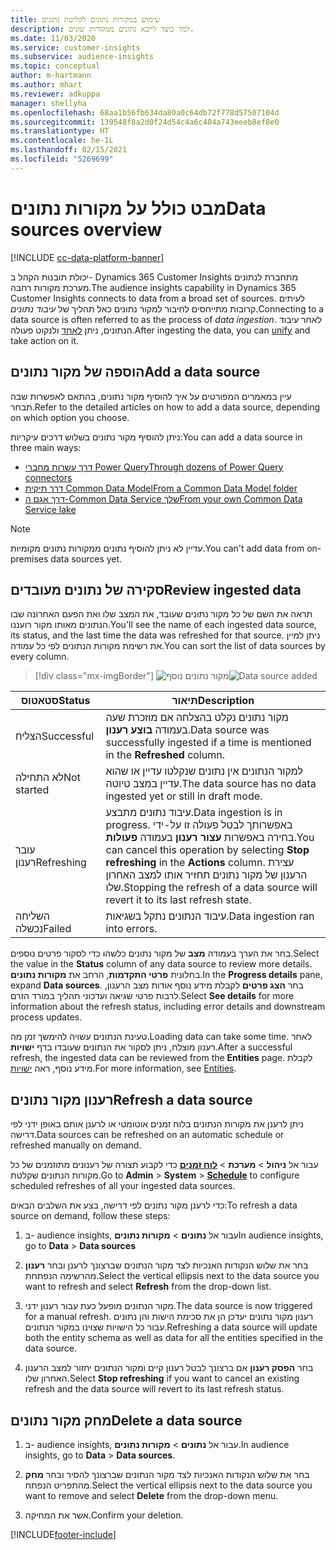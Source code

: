 ```yaml
---
title: שימוש במקורות נתונים לקליטת נתונים
description: למד כיצד לייבא נתונים ממקורות שונים.
ms.date: 11/03/2020
ms.service: customer-insights
ms.subservice: audience-insights
ms.topic: conceptual
author: m-hartmann
ms.author: mhart
ms.reviewer: adkuppa
manager: shellyha
ms.openlocfilehash: 68aa1b56fb634da80a0c64db72f778d57507104d
ms.sourcegitcommit: 139548f8a2d0f24d54c4a6c404a743eeeb8ef8e0
ms.translationtype: HT
ms.contentlocale: he-IL
ms.lasthandoff: 02/15/2021
ms.locfileid: "5269699"
---
```

# <a name="data-sources-overview"></a><span data-ttu-id="22786-103">מבט כולל על מקורות נתונים</span><span class="sxs-lookup"><span data-stu-id="22786-103">Data sources overview</span></span>

[!INCLUDE [cc-data-platform-banner](../includes/cc-data-platform-banner.md)]

<span data-ttu-id="22786-104">יכולת תובנות הקהל ב- Dynamics 365 Customer Insights מתחברת לנתונים מערכת מקורות רחבה.</span><span class="sxs-lookup"><span data-stu-id="22786-104">The audience insights capability in Dynamics 365 Customer Insights connects to data from a broad set of sources.</span></span> <span data-ttu-id="22786-105">לעיתים קרובות מתייחסים לחיבור למקור נתונים כאל תהליך של *עיבוד נתונים*.</span><span class="sxs-lookup"><span data-stu-id="22786-105">Connecting to a data source is often referred to as the process of *data ingestion*.</span></span> <span data-ttu-id="22786-106">לאחר עיבוד הנתונים, ניתן [לאחד](data-unification.md) ולנקוט פעולה.</span><span class="sxs-lookup"><span data-stu-id="22786-106">After ingesting the data, you can [unify](data-unification.md) and take action on it.</span></span>

## <a name="add-a-data-source"></a><span data-ttu-id="22786-107">הוספה של מקור נתונים</span><span class="sxs-lookup"><span data-stu-id="22786-107">Add a data source</span></span>

<span data-ttu-id="22786-108">עיין במאמרים המפורטים על איך להוסיף מקור נתונים, בהתאם לאפשרות שבה תבחר.</span><span class="sxs-lookup"><span data-stu-id="22786-108">Refer to the detailed articles on how to add a data source, depending on which option you choose.</span></span>

<span data-ttu-id="22786-109">ניתן להוסיף מקור נתונים בשלוש דרכים עיקריות:</span><span class="sxs-lookup"><span data-stu-id="22786-109">You can add a data source in three main ways:</span></span>

- [<span data-ttu-id="22786-110">דרך עשרות מחברי Power Query</span><span class="sxs-lookup"><span data-stu-id="22786-110">Through dozens of Power Query connectors</span></span>](connect-power-query.md)
- [<span data-ttu-id="22786-111">דרך תיקית Common Data Model</span><span class="sxs-lookup"><span data-stu-id="22786-111">From a Common Data Model folder</span></span>](connect-common-data-model.md)
- [<span data-ttu-id="22786-112">דרך אגם ה-Common Data Service שלך</span><span class="sxs-lookup"><span data-stu-id="22786-112">From your own Common Data Service lake</span></span>](connect-common-data-service-lake.md)

> [!NOTE]
> <span data-ttu-id="22786-113">עדיין לא ניתן להוסיף נתונים ממקורות נתונים מקומיות.</span><span class="sxs-lookup"><span data-stu-id="22786-113">You can't add data from on-premises data sources yet.</span></span>

## <a name="review-ingested-data"></a><span data-ttu-id="22786-114">סקירה של נתונים מעובדים</span><span class="sxs-lookup"><span data-stu-id="22786-114">Review ingested data</span></span>

<span data-ttu-id="22786-115">תראה את השם של כל מקור נתונים שעובד, את המצב שלו ואת הפעם האחרונה שבו הנתונים מאותו מקור רועננו.</span><span class="sxs-lookup"><span data-stu-id="22786-115">You'll see the name of each ingested data source, its status, and the last time the data was refreshed for that source.</span></span> <span data-ttu-id="22786-116">ניתן למיין את רשימת מקורות הנתונים לפי כל עמודה.</span><span class="sxs-lookup"><span data-stu-id="22786-116">You can sort the list of data sources by every column.</span></span>

> [!div class="mx-imgBorder"]
> <span data-ttu-id="22786-117">![מקור נתונים נוסף](media/configure-data-datasource-added.png "מקור נתונים נוסף")</span><span class="sxs-lookup"><span data-stu-id="22786-117">![Data source added](media/configure-data-datasource-added.png "Data source added")</span></span>

|<span data-ttu-id="22786-118">סטאטוס</span><span class="sxs-lookup"><span data-stu-id="22786-118">Status</span></span>  |<span data-ttu-id="22786-119">תיאור</span><span class="sxs-lookup"><span data-stu-id="22786-119">Description</span></span>  |
|---------|---------|
|<span data-ttu-id="22786-120">הצליח</span><span class="sxs-lookup"><span data-stu-id="22786-120">Successful</span></span>   |<span data-ttu-id="22786-121">מקור נתונים נקלט בהצלחה אם מוזכרת שעה בעמודה **בוצע רענון**.</span><span class="sxs-lookup"><span data-stu-id="22786-121">Data source was successfully ingested if a time is mentioned in the **Refreshed** column.</span></span>
|<span data-ttu-id="22786-122">לא התחילה</span><span class="sxs-lookup"><span data-stu-id="22786-122">Not started</span></span>   |<span data-ttu-id="22786-123">למקור הנתונים אין נתונים שנקלטו עדיין או שהוא עדיין במצב טיוטה.</span><span class="sxs-lookup"><span data-stu-id="22786-123">The data source has no data ingested yet or still in draft mode.</span></span>         |
|<span data-ttu-id="22786-124">עובר רענון</span><span class="sxs-lookup"><span data-stu-id="22786-124">Refreshing</span></span>    |<span data-ttu-id="22786-125">עיבוד נתונים מתבצע.</span><span class="sxs-lookup"><span data-stu-id="22786-125">Data ingestion is in progress.</span></span> <span data-ttu-id="22786-126">באפשרותך לבטל פעולה זו על-ידי בחירה באפשרות **עצור רענון** בעמודה **פעולות**.</span><span class="sxs-lookup"><span data-stu-id="22786-126">You can cancel this operation by selecting **Stop refreshing** in the **Actions** column.</span></span> <span data-ttu-id="22786-127">עצירת הרענון של מקור נתונים תחזיר אותו למצב האחרון שלו.</span><span class="sxs-lookup"><span data-stu-id="22786-127">Stopping the refresh of a data source will revert it to its last refresh state.</span></span>       |
|<span data-ttu-id="22786-128">השליחה נכשלה</span><span class="sxs-lookup"><span data-stu-id="22786-128">Failed</span></span>     |<span data-ttu-id="22786-129">עיבוד הנתונים נתקל בשגיאות.</span><span class="sxs-lookup"><span data-stu-id="22786-129">Data ingestion ran into errors.</span></span>         |

<span data-ttu-id="22786-130">בחר את הערך בעמודה **מצב** של מקור נתונים כלשהו כדי לסקור פרטים נוספים.</span><span class="sxs-lookup"><span data-stu-id="22786-130">Select the value in the **Status** column of any data source to review more details.</span></span> <span data-ttu-id="22786-131">בחלונית **פרטי התקדמות**, הרחב את **מקורות נתונים**.</span><span class="sxs-lookup"><span data-stu-id="22786-131">In the **Progress details** pane, expand **Data sources**.</span></span> <span data-ttu-id="22786-132">בחר **הצג פרטים** לקבלת מידע נוסף אודות מצב הרענון, לרבות פרטי שגיאה ועדכוני תהליך במורד הזרם.</span><span class="sxs-lookup"><span data-stu-id="22786-132">Select **See details** for more information about the refresh status, including error details and downstream process updates.</span></span>

<span data-ttu-id="22786-133">טעינת הנתונים עשויה להימשך זמן מה.</span><span class="sxs-lookup"><span data-stu-id="22786-133">Loading data can take some time.</span></span> <span data-ttu-id="22786-134">לאחר רענון מוצלח, ניתן לסקור את הנתונים שעובדו בדף **ישויות**.</span><span class="sxs-lookup"><span data-stu-id="22786-134">After a successful refresh, the ingested data can be reviewed from the **Entities** page.</span></span> <span data-ttu-id="22786-135">לקבלת מידע נוסף, ראה [ישויות](entities.md).</span><span class="sxs-lookup"><span data-stu-id="22786-135">For more information, see [Entities](entities.md).</span></span>

## <a name="refresh-a-data-source"></a><span data-ttu-id="22786-136">רענון מקור נתונים</span><span class="sxs-lookup"><span data-stu-id="22786-136">Refresh a data source</span></span>

<span data-ttu-id="22786-137">ניתן לרענן את מקורות הנתונים בלוח זמנים אוטומטי או לרענן אותם באופן ידני לפי דרישה.</span><span class="sxs-lookup"><span data-stu-id="22786-137">Data sources can be refreshed on an automatic schedule or refreshed manually on demand.</span></span> 

<span data-ttu-id="22786-138">עבור אל **ניהול** > **מערכת** > [**לוח זמנים**](system.md#schedule-tab) כדי לקבוע תצורה של רענונים מתוזמנים של כל מקורות הנתונים שקלטת.</span><span class="sxs-lookup"><span data-stu-id="22786-138">Go to **Admin** > **System** > [**Schedule**](system.md#schedule-tab) to configure scheduled refreshes of all your ingested data sources.</span></span>

<span data-ttu-id="22786-139">כדי לרענן מקור נתונים לפי דרישה, בצע את השלבים הבאים:</span><span class="sxs-lookup"><span data-stu-id="22786-139">To refresh a data source on demand, follow these steps:</span></span>

1. <span data-ttu-id="22786-140">ב- audience insights, עבור אל **נתונים** > **מקורות נתונים**</span><span class="sxs-lookup"><span data-stu-id="22786-140">In audience insights, go to **Data** > **Data sources**</span></span>

2. <span data-ttu-id="22786-141">בחר את שלוש הנקודות האנכיות לצד מקור הנתונים שברצונך לרענן ובחר **רענון** מהרשימה הנפתחת.</span><span class="sxs-lookup"><span data-stu-id="22786-141">Select the vertical ellipsis next to the data source you want to refresh and select **Refresh** from the drop-down list.</span></span>

3. <span data-ttu-id="22786-142">מקור הנתונים מופעל כעת עבור רענון ידני.</span><span class="sxs-lookup"><span data-stu-id="22786-142">The data source is now triggered for a manual refresh.</span></span> <span data-ttu-id="22786-143">רענון מקור נתונים יעדכן הן את סכימת הישות והן נתונים עבור כל הישויות שצוינו במקור הנתונים.</span><span class="sxs-lookup"><span data-stu-id="22786-143">Refreshing a data source will update both the entity schema as well as data for all the entities specified in the data source.</span></span>

4. <span data-ttu-id="22786-144">בחר **הפסק רענון** אם ברצונך לבטל רענון קיים ומקור הנתונים יחזור למצב הרענון האחרון שלו.</span><span class="sxs-lookup"><span data-stu-id="22786-144">Select **Stop refreshing** if you want to cancel an existing refresh and the data source will revert to its last refresh status.</span></span>

## <a name="delete-a-data-source"></a><span data-ttu-id="22786-145">מחק מקור נתונים</span><span class="sxs-lookup"><span data-stu-id="22786-145">Delete a data source</span></span>

1. <span data-ttu-id="22786-146">ב- audience insights, עבור אל **נתונים** > **מקורות נתונים**.</span><span class="sxs-lookup"><span data-stu-id="22786-146">In audience insights, go to **Data** > **Data sources**.</span></span>

2. <span data-ttu-id="22786-147">בחר את שלוש הנקודות האנכיות לצד מקור הנתונים שברצונך להסיר ובחר **מחק** מהתפריט הנפתח.</span><span class="sxs-lookup"><span data-stu-id="22786-147">Select the vertical ellipsis next to the data source you want to remove and select **Delete** from the drop-down menu.</span></span>

3. <span data-ttu-id="22786-148">אשר את המחיקה.</span><span class="sxs-lookup"><span data-stu-id="22786-148">Confirm your deletion.</span></span>


[!INCLUDE[footer-include](../includes/footer-banner.md)]